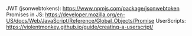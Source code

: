 JWT (jsonwebtokens): https://www.npmjs.com/package/jsonwebtoken
Promises in JS: https://developer.mozilla.org/en-US/docs/Web/JavaScript/Reference/Global_Objects/Promise
UserScripts: https://violentmonkey.github.io/guide/creating-a-userscript/




